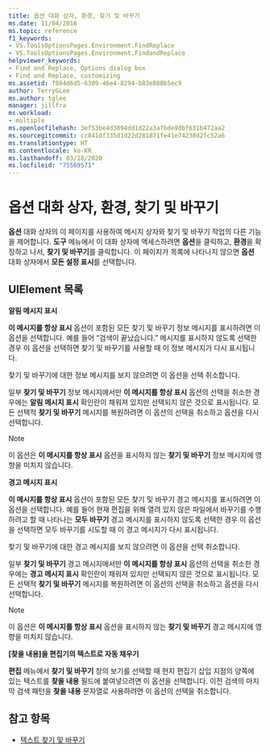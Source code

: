 ```yaml
---
title: 옵션 대화 상자, 환경, 찾기 및 바꾸기
ms.date: 11/04/2016
ms.topic: reference
f1_keywords:
- VS.ToolsOptionsPages.Environment.FindReplace
- VS.ToolsOptionsPages.Environment.FindandReplace
helpviewer_keywords:
- Find and Replace, Options dialog box
- Find and Replace, customizing
ms.assetid: f804d6d5-6309-46e4-8294-b83e880b5ec9
author: TerryGLee
ms.author: tglee
manager: jillfra
ms.workload:
- multiple
ms.openlocfilehash: 3ef53be4d3894dd1d22a3afbde9dbf631b472aa2
ms.sourcegitcommit: cc841df335d1d22d281871fe41e74238d2fc52a6
ms.translationtype: HT
ms.contentlocale: ko-KR
ms.lasthandoff: 03/18/2020
ms.locfileid: "75569571"
---
```

# <a name="find-and-replace-environment-options-dialog-box"></a>옵션 대화 상자, 환경, 찾기 및 바꾸기

**옵션** 대화 상자의 이 페이지를 사용하여 메시지 상자와 찾기 및 바꾸기 작업의 다른 기능을 제어합니다. **도구** 메뉴에서 이 대화 상자에 액세스하려면 **옵션**을 클릭하고, **환경**을 확장하고 나서, **찾기 및 바꾸기**를 클릭합니다. 이 페이지가 목록에 나타나지 않으면 **옵션** 대화 상자에서 **모든 설정 표시**를 선택합니다.

## <a name="uielement-list"></a>UIElement 목록

**알림 메시지 표시**

**이 메시지를 항상 표시** 옵션이 포함된 모든 찾기 및 바꾸기 정보 메시지를 표시하려면 이 옵션을 선택합니다. 예를 들어 “검색이 끝났습니다.” 메시지를 표시하지 않도록 선택한 경우 이 옵션을 선택하면 찾기 및 바꾸기를 사용할 때 이 정보 메시지가 다시 표시됩니다.

찾기 및 바꾸기에 대한 정보 메시지를 보지 않으려면 이 옵션을 선택 취소합니다.

일부 **찾기 및 바꾸기** 정보 메시지에서만 **이 메시지를 항상 표시** 옵션의 선택을 취소한 경우에는 **알림 메시지 표시** 확인란이 채워져 있지만 선택되지 않은 것으로 표시됩니다. 모든 선택적 **찾기 및 바꾸기** 메시지를 복원하려면 이 옵션의 선택을 취소하고 옵션을 다시 선택합니다.

> [!NOTE]
> 이 옵션은 **이 메시지를 항상 표시** 옵션을 표시하지 않는 **찾기 및 바꾸기** 정보 메시지에 영향을 미치지 않습니다.

**경고 메시지 표시**

**이 메시지를 항상 표시** 옵션이 포함된 모든 찾기 및 바꾸기 경고 메시지를 표시하려면 이 옵션을 선택합니다. 예를 들어 현재 편집을 위해 열려 있지 않은 파일에서 바꾸기를 수행하려고 할 때 나타나는 **모두 바꾸기** 경고 메시지를 표시하지 않도록 선택한 경우 이 옵션을 선택하면 모두 바꾸기를 시도할 때 이 경고 메시지가 다시 표시됩니다.

찾기 및 바꾸기에 대한 경고 메시지를 보지 않으려면 이 옵션을 선택 취소합니다.

일부 **찾기 및 바꾸기** 경고 메시지에서만 **이 메시지를 항상 표시** 옵션의 선택을 취소한 경우에는 **경고 메시지 표시** 확인란이 채워져 있지만 선택되지 않은 것으로 표시됩니다. 모든 선택적 **찾기 및 바꾸기** 메시지를 복원하려면 이 옵션의 선택을 취소하고 옵션을 다시 선택합니다.

> [!NOTE]
> 이 옵션은 **이 메시지를 항상 표시** 옵션을 표시하지 않는 **찾기 및 바꾸기** 경고 메시지에 영향을 미치지 않습니다.

**[찾을 내용]을 편집기의 텍스트로 자동 채우기**

**편집** 메뉴에서 **찾기 및 바꾸기** 창의 보기를 선택할 때 현지 편집기 삽입 지점의 양쪽에 있는 텍스트를 **찾을 내용** 필드에 붙여넣으려면 이 옵션을 선택합니다. 이전 검색의 마지막 검색 패턴을 **찾을 내용** 문자열로 사용하려면 이 옵션의 선택을 취소합니다.

## <a name="see-also"></a>참고 항목

- [텍스트 찾기 및 바꾸기](../../ide/finding-and-replacing-text.md)
